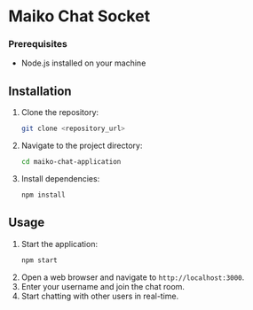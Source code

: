 # Maiko Chat Socket

### Prerequisites

- Node.js installed on your machine

## Installation

1. Clone the repository:
   ```bash
   git clone <repository_url>
   ```
2. Navigate to the project directory:
   ```bash
   cd maiko-chat-application
   ```
3. Install dependencies:
   ```bash
   npm install
   ```

## Usage

1. Start the application:
   ```bash
   npm start
   ```
2. Open a web browser and navigate to `http://localhost:3000`.
3. Enter your username and join the chat room.
4. Start chatting with other users in real-time.
